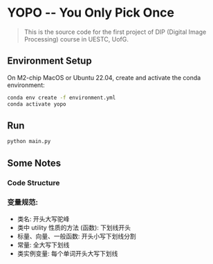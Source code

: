 # YOPO -- You Only Pick Once

> This is the source code for the first project of DIP (Digital Image Processing) course in UESTC, UofG.

## Environment Setup

On M2-chip MacOS or Ubuntu 22.04, create and activate the conda environment:

```bash
conda env create -f environment.yml
conda activate yopo
```

## Run

```bash
python main.py
```

## Some Notes

### Code Structure

### 变量规范:

- 类名: 开头大写驼峰
- 类中 utility 性质的方法 (函数): 下划线开头
- 标量、向量、一般函数: 开头小写下划线分割
- 常量: 全大写下划线
- 类实例变量: 每个单词开头大写下划线